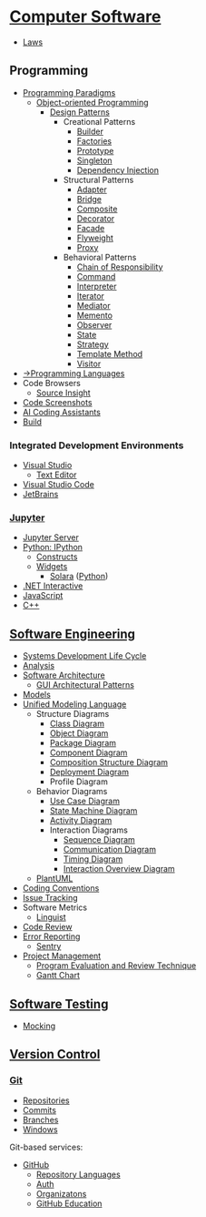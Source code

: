 # [Computer Software](Computer%20Software.md)
- [Laws](Laws.md)

## Programming
- [Programming Paradigms](Programming/Paradigms/README.md)
  - [Object-oriented Programming](Programming/Paradigms/Object-oriented/README.md)
    - [Design Patterns](Programming/Paradigms/Object-oriented/Patterns/README.md)
      - Creational Patterns
        - [Builder](Programming/Paradigms/Object-oriented/Patterns/Cretional/Builder.md)
        - [Factories](Programming/Paradigms/Object-oriented/Patterns/Cretional/Factories.md)
        - [Prototype](Programming/Paradigms/Object-oriented/Patterns/Cretional/Prototype.md)
        - [Singleton](Programming/Paradigms/Object-oriented/Patterns/Cretional/Singleton.md)
        - [Dependency Injection](<Programming/Paradigms/Object-oriented/Patterns/Cretional/Dependency Injection.md>)
      - Structural Patterns
        - [Adapter](Programming/Paradigms/Object-oriented/Patterns/Structural/Adapter.md)
        - [Bridge](Programming/Paradigms/Object-oriented/Patterns/Structural/Bridge.md)
        - [Composite](Programming/Paradigms/Object-oriented/Patterns/Structural/Composite.md)
        - [Decorator](Programming/Paradigms/Object-oriented/Patterns/Structural/Decorator.md)
        - [Facade](Programming/Paradigms/Object-oriented/Patterns/Structural/Facade.md)
        - [Flyweight](Programming/Paradigms/Object-oriented/Patterns/Structural/Flyweight.md)
        - [Proxy](Programming/Paradigms/Object-oriented/Patterns/Structural/Proxy.md)
      - Behavioral Patterns
        - [Chain of Responsibility](Programming/Paradigms/Object-oriented/Patterns/Behavioral/Chain.md)
        - [Command](Programming/Paradigms/Object-oriented/Patterns/Behavioral/Command.md)
        - [Interpreter](Programming/Paradigms/Object-oriented/Patterns/Behavioral/Interpreter.md)
        - [Iterator](Programming/Paradigms/Object-oriented/Patterns/Behavioral/Iterator.md)
        - [Mediator](Programming/Paradigms/Object-oriented/Patterns/Behavioral/Mediator.md)
        - [Memento](Programming/Paradigms/Object-oriented/Patterns/Behavioral/Memento.md)
        - [Observer](Programming/Paradigms/Object-oriented/Patterns/Behavioral/Observer.md)
        - [State](Programming/Paradigms/Object-oriented/Patterns/Behavioral/State.md)
        - [Strategy](Programming/Paradigms/Object-oriented/Patterns/Behavioral/Strategy.md)
        - [Template Method](Programming/Paradigms/Object-oriented/Patterns/Behavioral/Template%20Method.md)
        - [Visitor](Programming/Paradigms/Object-oriented/Patterns/Behavioral/Visitor.md)
- [→Programming Languages](https://github.com/Chaoses-Ib/FormalLanguages#programming-languages)
- Code Browsers
  - [Source Insight](Programming/Code%20Browsers/Source%20Insight.md)
- [Code Screenshots](Programming/Code%20Screenshots.md)
- [AI Coding Assistants](Programming/AI%20Coding%20Assistants.md)
- [Build](Programming/Build.md)

### Integrated Development Environments
- [Visual Studio](Programming/IDEs/Visual%20Studio/README.md)
  - [Text Editor](Programming/IDEs/Visual%20Studio/Text%20Editor.md)
- [Visual Studio Code](Programming/IDEs/Visual%20Studio%20Code/README.md)
- [JetBrains](Programming/IDEs/JetBrains/README.md)

### [Jupyter](Programming/Jupyter/README.md)
- [Jupyter Server](Programming/Jupyter/Jupyter%20Server.md)
- [Python: IPython](Programming/Jupyter/Python/README.md)
  - [Constructs](Programming/Jupyter/Python/Constructs.md)
  - [Widgets](Programming/Jupyter/Python/Widgets/README.md)
    - [Solara](Programming/Jupyter/Python/Widgets/Solara/README.md) ([Python](Programming/Jupyter/Python/Widgets/Solara/README.ipynb))
- [.NET Interactive](Programming/Jupyter/.NET%20Interactive/README.md)
- [JavaScript](Programming/Jupyter/JS/README.md)
- [C++](Programming/Jupyter/C++/README.md)

## [Software Engineering](Engineering/README.md)
- [Systems Development Life Cycle](Engineering/SDLC.md)
- [Analysis](Engineering/Analysis/README.md)
- [Software Architecture](Engineering/Architecture/README.md)
  - [GUI Architectural Patterns](Engineering/Architecture/GUI/README.md)
- [Models](Engineering/Models.md)
- [Unified Modeling Language](Engineering/UML/README.md)
  - Structure Diagrams
    - [Class Diagram](Engineering/UML/Structure/Class.md)
    - [Object Diagram](Engineering/UML/Structure/Object.md)
    - [Package Diagram](Engineering/UML/Structure/Package.md)
    - [Component Diagram](Engineering/UML/Structure/Component.md)
    - [Composition Structure Diagram](Engineering/UML/Structure/Composition.md)
    - [Deployment Diagram](Engineering/UML/Structure/Deployment.md)
    - Profile Diagram
  - Behavior Diagrams
    - [Use Case Diagram](Engineering/UML/Behavior/Use.md)
    - [State Machine Diagram](Engineering/UML/Behavior/State.md)
    - [Activity Diagram](Engineering/UML/Behavior/Activity.md)
    - Interaction Diagrams
      - [Sequence Diagram](Engineering/UML/Behavior/Sequence.md)
      - [Communication Diagram](Engineering/UML/Behavior/Communication.md)
      - [Timing Diagram](Engineering/UML/Behavior/Timing.md)
      - [Interaction Overview Diagram](Engineering/UML/Behavior/Interaction.md)
  - [PlantUML](Engineering/UML/PlantUML.md)
- [Coding Conventions](Engineering/Conventions/README.md)
- [Issue Tracking](Engineering/Issue%20Tracking/README.md)
- Software Metrics
  - [Linguist](Engineering/Metrics/Linguist.md)
- [Code Review](Engineering/Code%20Review.md)
- [Error Reporting](Engineering/Error%20Reporting/README.md)
  - [Sentry](Engineering/Error%20Reporting/Sentry.md)
- [Project Management](Engineering/Project/REAMDE.md)
  - [Program Evaluation and Review Technique](Engineering/Project/PERT.md)
  - [Gantt Chart](Engineering/Project/Gantt.md)

## [Software Testing](Testing/README.md)
- [Mocking](Testing/Mocking.md)

## [Version Control](Versions/README.md)
### [Git](Versions/Git/README.md)
- [Repositories](Versions/Git/Repositories.md)
- [Commits](Versions/Git/Commits.md)
- [Branches](Versions/Git/Branches.md)
- [Windows](Versions/Git/Windows.md)

Git-based services:
- [GitHub](Versions/Git/GitHub/README.md)
  - [Repository Languages](<Versions/Git/GitHub/Repository Languages.md>)
  - [Auth](Versions/Git/GitHub/Auth.md)
  - [Organizatons](Versions/Git/GitHub/Organizations.md)
  - [GitHub Education](Versions/Git/GitHub/Education.md)